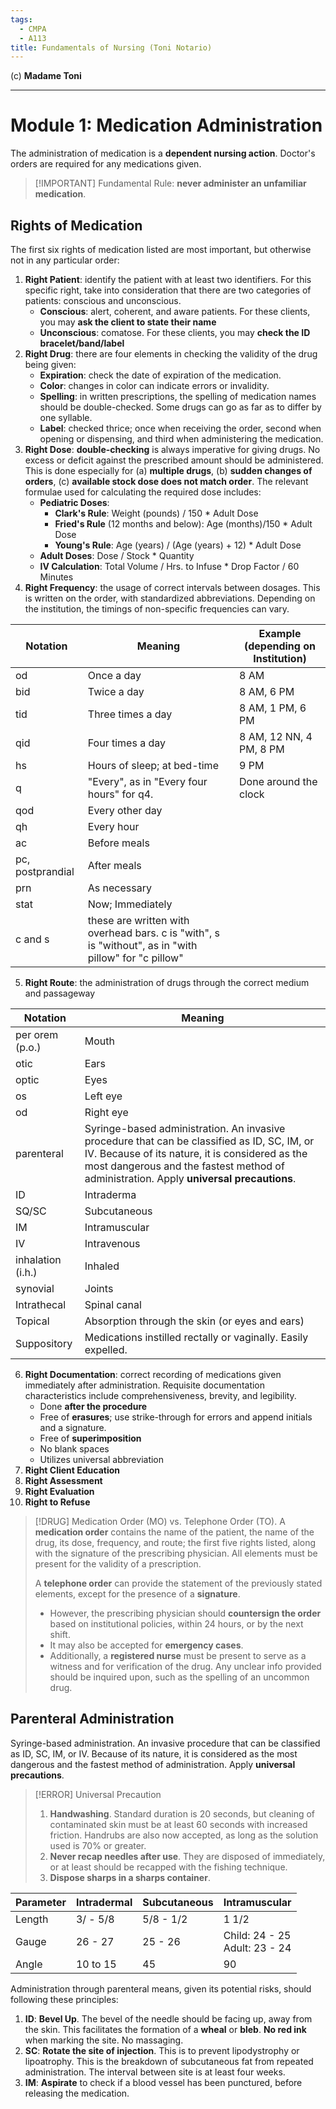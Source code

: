 ```yaml
---
tags:
  - CMPA
  - A113
title: Fundamentals of Nursing (Toni Notario)
---
```

(c) **Madame Toni**
___
# Module 1: Medication Administration
The administration of medication is a **dependent nursing action**. Doctor's orders are required for any medications given.
>[!IMPORTANT] Fundamental Rule: **never administer an unfamiliar medication**.

## Rights of Medication
The first six rights of medication listed are most important, but otherwise not in any particular order:
1. **Right Patient**: identify the patient with at least two identifiers. For this specific right, take into consideration that there are two categories of patients: conscious and unconscious.
	- **Conscious**: alert, coherent, and aware patients. For these clients, you may **ask the client to state their name**
	- **Unconscious**: comatose. For these clients, you may **check the ID bracelet/band/label**
2. **Right Drug**: there are four elements in checking the validity of the drug being given:
	- **Expiration**: check the date of expiration of the medication.
	- **Color**: changes in color can indicate errors or invalidity.
	- **Spelling**: in written prescriptions, the spelling of medication names should be double-checked. Some drugs can go as far as to differ by one syllable.
	- **Label**: checked thrice; once when receiving the order, second when opening or dispensing, and third when administering the medication.
3. **Right Dose**: **double-checking** is always imperative for giving drugs. No excess or deficit against the prescribed amount should be administered. This is done especially for (a) **multiple drugs**, (b) **sudden changes of orders**, (c) **available stock dose does not match order**. The relevant formulae used for calculating the required dose includes:
	- **Pediatric Doses**:
		- **Clark's Rule**: Weight (pounds) / 150 \* Adult Dose
		- **Fried's Rule** (12 months and below): Age (months)/150 \* Adult Dose
		- **Young's Rule**: Age (years) / (Age (years) + 12) \* Adult Dose
	- **Adult Doses**: Dose / Stock \* Quantity
	- **IV Calculation**: Total Volume / Hrs. to Infuse * Drop Factor / 60 Minutes
4. **Right Frequency**: the usage of correct intervals between dosages. This is written on the order, with standardized abbreviations. Depending on the institution, the timings of non-specific frequencies can vary.

| Notation         | Meaning                                                                                               | Example (depending on Institution) |
| ---------------- | ----------------------------------------------------------------------------------------------------- | ---------------------------------- |
| od               | Once a day                                                                                            | 8 AM                               |
| bid              | Twice a day                                                                                           | 8 AM, 6 PM                         |
| tid              | Three times a day                                                                                     | 8 AM, 1 PM, 6 PM                   |
| qid              | Four times a day                                                                                      | 8 AM, 12 NN, 4 PM, 8 PM            |
| hs               | Hours of sleep; at bed-time                                                                           | 9 PM                               |
| q                | "Every", as in "Every four hours" for q4.                                                             | Done around the clock              |
| qod              | Every other day                                                                                       |                                    |
| qh               | Every hour                                                                                            |                                    |
| ac               | Before meals                                                                                          |                                    |
| pc, postprandial | After meals                                                                                           |                                    |
| prn              | As necessary                                                                                          |                                    |
| stat             | Now; Immediately                                                                                      |                                    |
| c and s          | these are written with overhead bars. c is "with", s is "without", as in "with pillow" for "c pillow" |                                    |
5. **Right Route**: the administration of drugs through the correct medium and passageway

| Notation          | Meaning                                                                                                                                                                                                                                   |
| ----------------- | ----------------------------------------------------------------------------------------------------------------------------------------------------------------------------------------------------------------------------------------- |
| per orem (p.o.)   | Mouth                                                                                                                                                                                                                                     |
| otic              | Ears                                                                                                                                                                                                                                      |
| optic             | Eyes                                                                                                                                                                                                                                      |
| os                | Left eye                                                                                                                                                                                                                                  |
| od                | Right eye                                                                                                                                                                                                                                 |
| parenteral        | Syringe-based administration. An invasive procedure that can be classified as ID, SC, IM, or IV. Because of its nature, it is considered as the most dangerous and the fastest method of administration. Apply **universal precautions**. |
| ID                | Intraderma                                                                                                                                                                                                                                |
| SQ/SC             | Subcutaneous                                                                                                                                                                                                                              |
| IM                | Intramuscular                                                                                                                                                                                                                             |
| IV                | Intravenous                                                                                                                                                                                                                               |
| inhalation (i.h.) | Inhaled                                                                                                                                                                                                                                   |
| synovial          | Joints                                                                                                                                                                                                                                    |
| Intrathecal       | Spinal canal                                                                                                                                                                                                                              |
| Topical           | Absorption through the skin (or eyes and ears)                                                                                                                                                                                            |
| Suppository       | Medications instilled rectally or vaginally. Easily expelled.                                                                                                                                                                             |
6. **Right Documentation**: correct recording of medications given immediately after administration. Requisite documentation characteristics include comprehensiveness, brevity, and legibility.
	- Done **after the procedure**
	- Free of **erasures**; use strike-through for errors and append initials and a signature.
	- Free of **superimposition**
	- No blank spaces
	- Utilizes universal abbreviation
7. **Right Client Education**
8. **Right Assessment**
9. **Right Evaluation**
10. **Right to Refuse**

>[!DRUG] Medication Order (MO) vs. Telephone Order (TO).
>A **medication order** contains the name of the patient, the name of the drug, its dose, frequency, and route; the first five rights listed, along with the signature of the prescribing physician. All elements must be present for the validity of a prescription.
>
>A **telephone order** can provide the statement of the previously stated elements, except for the presence of a **signature**.
>- However, the prescribing physician should **countersign the order** based on institutional policies, within 24 hours, or by the next shift.
>- It may also be accepted for **emergency cases**.
>- Additionally, a **registered nurse** must be present to serve as a witness and for verification of the drug. Any unclear info provided should be inquired upon, such as the spelling of an uncommon drug.


## Parenteral Administration
Syringe-based administration. An invasive procedure that can be classified as ID, SC, IM, or IV. Because of its nature, it is considered as the most dangerous and the fastest method of administration. Apply **universal precautions**.
>[!ERROR] Universal Precaution
>1. **Handwashing**. Standard duration is 20 seconds, but cleaning of contaminated skin must be at least 60 seconds with increased friction. Handrubs are also now accepted, as long as the solution used is 70% or greater.
>2. **Never recap needles after use**. They are disposed of immediately, or at least should be recapped with the fishing technique.
>3. **Dispose sharps in a sharps container**.

| Parameter | Intradermal | Subcutaneous | Intramuscular                    |
| --------- | ----------- | ------------ | -------------------------------- |
| Length    | 3/ - 5/8    | 5/8 - 1/2    | 1 1/2                            |
| Gauge     | 26 - 27     | 25 - 26      | Child: 24 - 25<br>Adult: 23 - 24 |
| Angle     | 10 to 15    | 45           | 90                               |

Administration through parenteral means, given its potential risks, should following these principles:
1. **ID**: **Bevel Up**. The bevel of the needle should be facing up, away from the skin. This facilitates the formation of a **wheal** or **bleb**. **No red ink** when marking the site. No massaging.
4. **SC**: **Rotate the site of injection**. This is to prevent lipodystrophy or lipoatrophy. This is the breakdown of subcutaneous fat from repeated administration. The interval between site is at least four weeks.
5. **IM**: **Aspirate** to check if a blood vessel has been punctured, before releasing the medication.